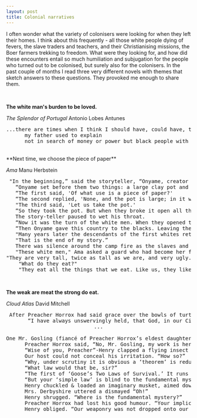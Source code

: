 ```yaml
---
layout: post
title: Colonial narratives
---
```


I often wonder what the variety of colonisers were looking for when they left their homes. I think about this frequently - all those white people dying of fevers, the slave traders and teachers, and their Christianising missions, the Boer farmers trekking to freedom. What were they looking for, and how did these encounters entail so much humiliation and subjugation for the people who turned out to be colonised, but surely also for the colonisers. In the past couple of months I read three very different novels with themes that sketch answers to these questions. They provoked me enough to share them. 

<br>

**The white man's burden to be loved.**

*The Splendor of Portugal* Antonio Lobes Antunes
<pre class = "bookquote"><span>...there are times when I think I should have, could have, that it would have been easy to have had a different life, even here in Africa where we came
&nbsp;&nbsp;&nbsp;&nbsp;&nbsp;&nbsp;my father used to explain
&nbsp;&nbsp;&nbsp;&nbsp;&nbsp;&nbsp;not in search of money or power but black people with no money or power at all who could give us the illusion of having money and power which in fact we wouldn't have even if we did have it since the people in Lisbon only tolerated us, nothing more, they looked down on us the same way we looked down on the people who worked for us and thus in a way we were their blacks, just like the blacks have their own blacks, and those blacks have their blacks, and so on going down from one level to the next to the absolute depths of disease and misery, cripples, lepers, the slaves of slaves, dogs
</span></pre>


<br>
**Next time, we choose the piece of paper**

*Ama* Manu Herbstein
<pre class = "bookquote"><span> "In the beginning,” said the storyteller, “Onyame, creator of all things, made three black men and three whites. To each of these he gave a woman of the same colour. The six blacks were our first ancestors and the others were the ancestors of the whites.
   “Onyame set before them two things: a large clay pot and a piece of paper, folded and sealed. Then he made them draw lots and, the black men winning, he gave them the first choice. They discussed the matter amongst themselves.
   “The first said, 'Of what use is a piece of paper?'
   “The second replied, 'None, and the pot is large; in it we shall surely find everything we need.'
   "The third said, 'Let us take the pot.'
   “So they took the pot. But when they broke it open all they found was a piece of gold and a piece of iron.”
   The story-teller paused to wet his throat.
   “Now it was the turn of the white men. When they opened the paper and examined it they found it told them everything there was to know.
   “Then Onyame gave this country to the blacks. Leaving them in the bush, he took the whites to the mouth of the great water and taught them to cut down trees and build a ship. When the ship was ready they boarded it and sailed away to a far country which Onyame had prepared for those who would select the paper.
   "Many years later the descendants of the first whites returned to this country with goods to exchange for gold and slaves. It is from that paper that they had learned to make the goods.
   "That is the end of my story.”
   There was silence around the camp fire as the slaves and their guards reflected upon the significance of the tale.
   "These white men," Ama asked a guard who had become her friend and who sat nearby, "What are they like?"
"They are very tall, twice as tall as we are, and very ugly. They are so ugly that it hurts ones eyes to look at them. Indeed, if you look at them for too long, you are sure to become blind." Ama shuddered.
    "What do they eat?"
    "They eat all the things that we eat. Like us, they like meat best. But their favourite is human flesh."
</span></pre>

<br>

**The weak are meat the strong do eat.**

*Cloud Atlas* David Mitchell

<pre class = "bookquote"><span> After Preacher Horrox had said grace over the bowls of turtle soup & invoked God’s blessing on his new business venture with Cpt. Molyneux, he sermonized upon a much-beloved topic as we ate. 
       “I have always unswervingly held, that God, in our Civilizing World, manifests himself not in the Miracles of the Biblical Age, but in Progress. It is Progress that leads Humanity up the ladder towards the Godhead. No Jacob’s Ladder this, no, but rather ‘Civilization’s Ladder,’ if you will. Highest of all the races on this ladder stands the Anglo-Saxon. The Latins are a rung or two below. Lower still are Asiatics—a hardworking race, none can deny, yet lacking our Aryan bravery. Sinologists insist they once aspired to greatness, but where is your yellow-hued Shakespeare, eh, or your almond-eyed da Vinci? Point made, point taken. Lower down, we have the Negro. Good-tempered ones may be trained to work profitably, though a rumbunctious one is the Devil incarnate! The American Indian, too, is capable of useful chores on the Californian barrios, is that not so, Mr. Ewing?”
<center>...</center>
One Mr. Gosling (fiancé of Preacher Horrox’s eldest daughter) wrung his hands in oleaginous admiration. “If I dare be so bold, sir, it strikes me as almost … yes, a deprivation to let your theorem go unpublished, sir. ‘The Horrox Ladder of Civilization’ would set the Royal Society alight!”
      Preacher Horrox said, “No, Mr. Gosling, my work is here. The Pacific must find itself another Descartes, another Cuvier.”
      “Wise of you, Preacher”-Henry clapped a flying insect & examined its remains-”to keep your theory to yourself.”
      Our host could not conceal his irritation. “How so?”
      “Why, under scrutiny it is obvious a ‘theorem’ is redundant when a simple law suffices.”
      “What law would that be, sir?”
      “The first of ‘Goose’s Two Laws of Survival.’ It runs thus, ‘The weak are meat the strong do eat.’ ”
      “But your ‘simple law’ is blind to the fundamental mystery, ‘Why do White races hold dominion over the world?’ ”
      Henry chuckled & loaded an imaginary musket, aimed down its barrel, narrowed his eye, then startled the company with a “Bang! Bang! Bang! See? Got him before he blew his blowpipe!”
      Mrs. Derbyshire uttered a dismayed “Oh!”
      Henry shrugged. “Where is the fundamental mystery?”
      Preacher Horrox had lost his good humour. “Your implication is that White races rule the globe not by divine grace but by the musket? But such an assertion is merely the same mystery dressed up in borrowed clothes! How is it that the musket came to the White man & not, say, the Esquimeau or the Pygmy, if not by august will of the Almighty?”
      Henry obliged. “Our weaponry was not dropped onto our laps one morning. It is not manna from Sinai’s skies. Since Agincourt, the White man has refined & evolved the gunpowder sciences until our modern armies may field muskets by the tens of thousands! ‘Aha!’ you will ask, yes, ‘But why us Aryans? Why not the Unipeds of Ur or the Mandrakes of Mauritius?’ Because, Preacher, of all the world’s races, our love-or rather our rapacity-for treasure, gold, spices & dominion, oh, most of all, sweet dominion, is the keenest, the hungriest, the most unscrupulous! This rapacity, yes, powers our Progress; for ends infernal or divine I know not. Nor do you know, sir. Nor do I overly care. I feel only gratitude that my Maker cast me on the winning side.
</span></pre>

